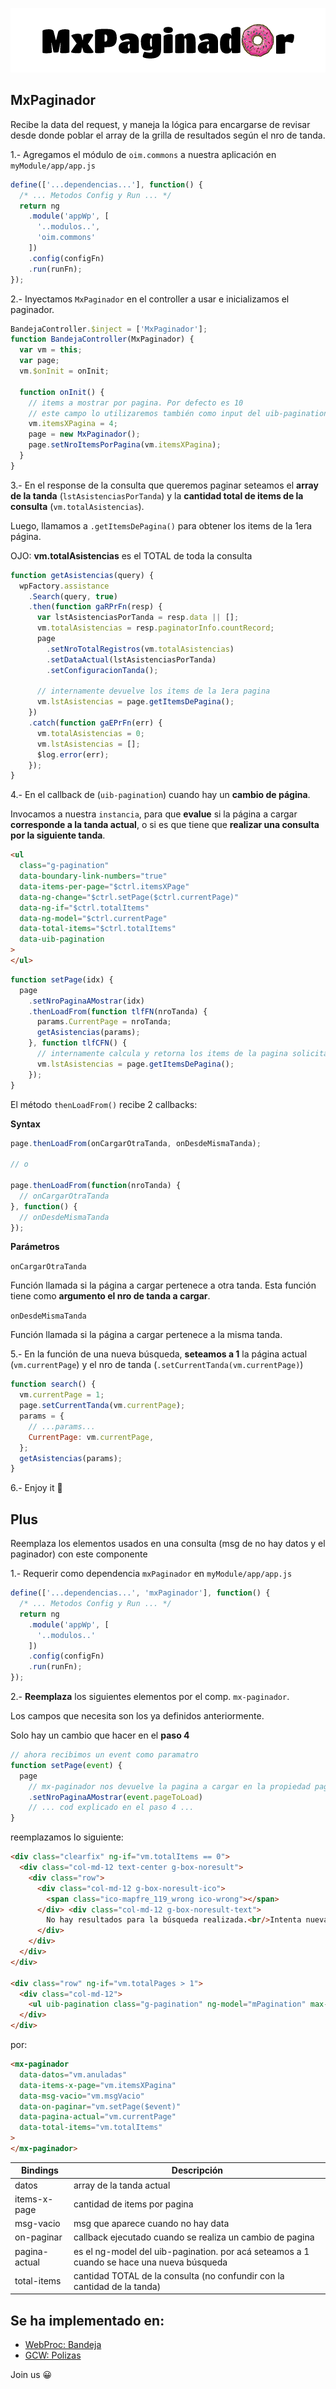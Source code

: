 ![MxPaginador][logopaginador]
## MxPaginador

Recibe la data del request, y maneja la lógica para encargarse de revisar desde donde poblar el array de la grilla de resultados según el nro de tanda.

1.-  Agregamos el módulo de `oim.commons` a nuestra aplicación en `myModule/app/app.js`
```js
define(['...dependencias...'], function() {
  /* ... Metodos Config y Run ... */
  return ng
    .module('appWp', [
      '..modulos..',
      'oim.commons'
    ])
    .config(configFn)
    .run(runFn);
});
```
2.- Inyectamos `MxPaginador` en el controller a usar e inicializamos el paginador.
```js
BandejaController.$inject = ['MxPaginador'];
function BandejaController(MxPaginador) {
  var vm = this;
  var page;
  vm.$onInit = onInit;

  function onInit() {
    // items a mostrar por pagina. Por defecto es 10
    // este campo lo utilizaremos también como input del uib-pagination
    vm.itemsXPagina = 4;
    page = new MxPaginador();
    page.setNroItemsPorPagina(vm.itemsXPagina);
  }
}
```
3.- En el response de la consulta que queremos paginar seteamos el **array de la tanda** (`lstAsistenciasPorTanda`) y la **cantidad total de items de la consulta** (`vm.totalAsistencias`).

Luego, llamamos a `.getItemsDePagina()` para obtener los items de la 1era página.

OJO: **vm.totalAsistencias** es el TOTAL de toda la consulta
```js
function getAsistencias(query) {
  wpFactory.assistance
    .Search(query, true)
    .then(function gaRPrFn(resp) {
      var lstAsistenciasPorTanda = resp.data || [];
      vm.totalAsistencias = resp.paginatorInfo.countRecord;
      page
        .setNroTotalRegistros(vm.totalAsistencias)
        .setDataActual(lstAsistenciasPorTanda)
        .setConfiguracionTanda();

      // internamente devuelve los items de la 1era pagina
      vm.lstAsistencias = page.getItemsDePagina();
    })
    .catch(function gaEPrFn(err) {
      vm.totalAsistencias = 0;
      vm.lstAsistencias = [];
      $log.error(err);
    });
}
```
4.- En el callback de (`uib-pagination`) cuando hay un **cambio de página**.

Invocamos a nuestra `instancia`, para que **evalue** si la página a cargar **corresponde a la tanda actual**, o si es que tiene que **realizar una consulta por la siguiente tanda**.
```html
<ul
  class="g-pagination"
  data-boundary-link-numbers="true"
  data-items-per-page="$ctrl.itemsXPage"
  data-ng-change="$ctrl.setPage($ctrl.currentPage)"
  data-ng-if="$ctrl.totalItems"
  data-ng-model="$ctrl.currentPage"
  data-total-items="$ctrl.totalItems"
  data-uib-pagination
>
</ul>
```
```js
function setPage(idx) {
  page
    .setNroPaginaAMostrar(idx)
    .thenLoadFrom(function tlfFN(nroTanda) {
      params.CurrentPage = nroTanda;
      getAsistencias(params);
    }, function tlfCFN() {
      // internamente calcula y retorna los items de la pagina solicitada
      vm.lstAsistencias = page.getItemsDePagina();
    });
}
```
El método `thenLoadFrom()` recibe 2 callbacks:

**Syntax**
```js
page.thenLoadFrom(onCargarOtraTanda, onDesdeMismaTanda);

// o

page.thenLoadFrom(function(nroTanda) {
  // onCargarOtraTanda
}, function() {
  // onDesdeMismaTanda
});
```
**Parámetros**

`onCargarOtraTanda`

Función llamada si la página a cargar pertenece a otra tanda.
Esta función tiene como **argumento el nro de tanda a cargar**.

`onDesdeMismaTanda`

Función llamada si la página a cargar pertenece a la misma tanda.

5.- En la función de una nueva búsqueda, **seteamos a 1** la página actual (`vm.currentPage`) y el nro de tanda (`.setCurrentTanda(vm.currentPage)`)
```js
function search() {
  vm.currentPage = 1;
  page.setCurrentTanda(vm.currentPage);
  params = {
    // ...params...
    CurrentPage: vm.currentPage,
  };
  getAsistencias(params);
}
```
6.- Enjoy it 🎉

## Plus

Reemplaza los elementos usados en una consulta (msg de no hay datos y el paginador) con este componente

1.- Requerir como dependencia `mxPaginador` en `myModule/app/app.js`
```js
define(['...dependencias...', 'mxPaginador'], function() {
  /* ... Metodos Config y Run ... */
  return ng
    .module('appWp', [
      '..modulos..'
    ])
    .config(configFn)
    .run(runFn);
});
```

2.- **Reemplaza** los siguientes elementos por el comp. `mx-paginador`.

Los campos que necesita son los ya definidos anteriormente.

Solo hay un cambio que hacer en el **paso 4**

```js
// ahora recibimos un event como paramatro
function setPage(event) {
  page
    // mx-paginador nos devuelve la pagina a cargar en la propiedad pageToLoad
    .setNroPaginaAMostrar(event.pageToLoad)
    // ... cod explicado en el paso 4 ...
}
```

reemplazamos lo siguiente:
```html
<div class="clearfix" ng-if="vm.totalItems == 0">
  <div class="col-md-12 text-center g-box-noresult">
    <div class="row">
      <div class="col-md-12 g-box-noresult-ico">
        <span class="ico-mapfre_119_wrong ico-wrong"></span>
      </div> <div class="col-md-12 g-box-noresult-text">
        No hay resultados para la búsqueda realizada.<br/>Intenta nuevamente
      </div>
    </div>
  </div>
</div>

<div class="row" ng-if="vm.totalPages > 1">
  <div class="col-md-12">
    <ul uib-pagination class="g-pagination" ng-model="mPagination" max-size="10" total-items="vm.totalItems" ng-change="vm.setPage(mPagination)" boundary-link-numbers="true"></ul>
  </div>
</div>
```
por:
```html
<mx-paginador
  data-datos="vm.anuladas"
  data-items-x-page="vm.itemsXPagina"
  data-msg-vacio="vm.msgVacio"
  data-on-paginar="vm.setPage($event)"
  data-pagina-actual="vm.currentPage"
  data-total-items="vm.totalItems"
>
</mx-paginador>
```
| Bindings | Descripción |
| ------ | ------ |
| datos | array de la tanda actual |
| items-x-page | cantidad de items por pagina |
| msg-vacio | msg que aparece cuando no hay data |
| on-paginar | callback ejecutado cuando se realiza un cambio de pagina |
| pagina-actual | es el ng-model del uib-pagination. por acá seteamos a 1 cuando se hace una nueva búsqueda |
| total-items | cantidad TOTAL de la consulta (no confundir con la cantidad de la tanda) |

## Se ha implementado en:
- [WebProc: Bandeja][wp]
- [GCW: Polizas][gcw]

Join us 😀

[logopaginador]: mxpaginador.png "MxPaginador"
[wp]: https://bitbucket.org/mxperu/webproc/src/da7855ccfad5bdc575e045dd30254fd544fb8496/app/components/bandeja/?at=develop
[gcw]: https://bitbucket.org/mxperu/gcw/src/5ce1f4c47300c83842f60556ab109c9498fa82d7/app/components/cobranzas/anuladas/?at=develop